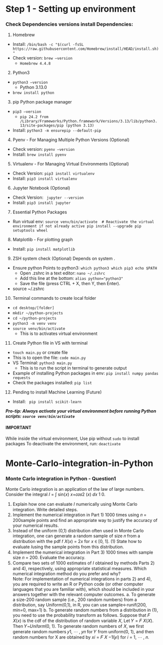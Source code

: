 # Step 1 - Setting up environment 
### Check Dependencies versions install Dependencies:
1.	Homebrew
- Install: ```/bin/bash -c "$(curl -fsSL https://raw.githubusercontent.com/Homebrew/install/HEAD/install.sh)"```
- Check version: ```brew –version```
    - ```Homebrew 4.4.8```

2.	Python3
- ```python3 –version```  
    - Python 3.13.0
- ```brew install python```

3.	pip Python package manager
- ```pip3 –version```
    - ```pip 24.2 from /Library/Frameworks/Python.framework/Versions/3.13/lib/python3.13/site-packages/pip (python 3.13)```
- Install: ```python3 -m ensurepip --default-pip```

4. Pyenv - For Managing Multiple Python Versions (Optional)
- Check version: ```pyenv –version```
- Install:	```brew install pyenv```

5. Virtualenv - For Managing Virtual Environments (Optional)
- Check Version: ```pip3 install virtualenv```
- Install: ```pip3 install virtualenv```

6. Jupyter Notebook (Optional)
- Check Version: ``` jupyter --version```
- Install: ```pip3 install jupyter```

7. Essential Python Packages
- Run virtual env: ```source venv/bin/activate  # Reactivate the virtual environment if not already active
pip install --upgrade pip setuptools wheel```

8. Matplotlib - For plotting graph
- Install: ```pip install matplotlib```

9. ZSH system check (Optional) Depends on system . 
- Ensure python Points to python3: ```which python3 which pip3 echo $PATH```
    - Open .zshrc in a text editor: ```nano ~/.zshrc```
    - Add this line at the bottom: ```alias python="python3"```
    - Save the file (press CTRL + X, then Y, then Enter).
- source ~/.zshrc

10. Terminal commands to create local folder
- ```cd desktop/[folder]```
- ```mkdir ~/python-projects```
- ```cd ~/python-projects```
- ```python3 -m venv venv```
- ```source venv/bin/activate``` 
    - This is to activates virtual environment

11. Create Python file in VS with terminal
- ```touch main.py``` or create file 
- This is to open the file: ```code main.py```
- VS Terminal: ```python3 main.py``` 
    - This is to run the script in terminal to generate output
- Example of installing Python packages in env: ```pip install numpy pandas requests```
- Check the packages installed: ```pip list```

12. Pending to install Machine Learning (Future)
- Install: ``` pip install scikit-learn``` 


***Pro-tip: Always activate your virtual environment before running Python scripts: ```source venv/bin/activate```***


#### IMPORTANT
While inside the virtual environment, 
Use pip without ```sudo``` to install packages
To deactivate the environment, run: ```deactivate```

# Monte-Carlo-integration-in-Python
### Monte Carlo integration in Python - Question1


Monte Carlo integration is an application of the law of large numbers. Consider the integral
𝐼 = ∫ sin⁡(𝑥)
𝑥+𝑐𝑜𝑠2
⁡(𝑥) 𝑑𝑥
1
0.
1) Explain how one can evaluate 𝐼 numerically using Monte Carlo integration. Write detailed
steps.
2) Implement the numerical integration in Part 1) 1000 times using 𝑛 = 200⁡sample points and
find an appropriate way to justify the accuracy of your numerical results.
3) Instead of the uniform (0,1) distribution often used in Monte Carlo integration, one can generate
a random sample of size 𝑛 from a distribution with the pdf
𝑓 𝑋(𝑥) = 2𝑥 for 𝑥⁡ ∈ [0, 1]. (1)
State how to evaluate 𝐼⁡using the sample points from this distribution.
4) Implement the numerical integration in Part 3) 1000 times with sample size 𝑛 = 200. Evaluate
the accuracy.
5) Compare two sets of 1000 estimates of 𝐼 obtained by methods Parts 2) and 4), respectively,
using appropriate statistical measures. Which numerical integration method do you prefer and
why?  
Note: For implementation of numerical integrations in parts 2) and 4), you are required to write an
R or Python code (or other computer languages that you are familiar with), which should be
included in your answers together with the relevant computer outcomes.
a. To generate a size-200 random sample (i.e., 200 random numbers) from a distribution, say
Uniform(0,1), in R, you can use
sample<-runif(200, min=0, max=1) 
b. To generate random numbers from a distribution in (1), you need to use the probability
transform as follows. Suppose that 𝐹 𝑋(𝑥) is the cdf of the distribution of random variable 𝑋,
Let 𝑌 = 𝐹 𝑋(𝑋). Then 𝑌~𝑈𝑛𝑖𝑓𝑜𝑟𝑚(0, 1). To generate random numbers of 𝑋, we first
generate random numbers 𝑦1,
⋯
, 𝑦𝑛 for 𝑌 from uniform(0, 1), and then random numbers for
X are obtained by 𝑥𝑖 = 𝐹 𝑋
−1(𝑦𝑖) for 𝑖 = 1,
⋯
, 𝑛.
